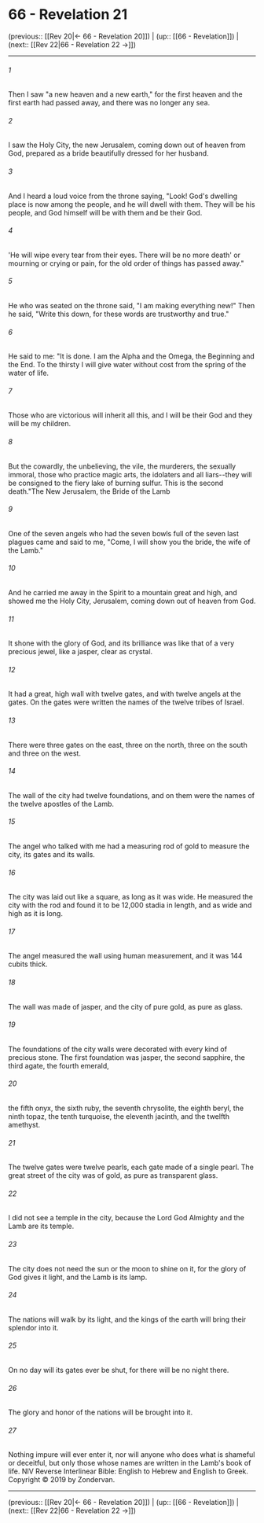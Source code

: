 # 66 - Revelation 21

(previous:: [[Rev 20|← 66 - Revelation 20]]) | (up:: [[66 - Revelation]]) | (next:: [[Rev 22|66 - Revelation 22 →]])

***


###### 1 
Then I saw "a new heaven and a new earth," for the first heaven and the first earth had passed away, and there was no longer any sea. 

###### 2 
I saw the Holy City, the new Jerusalem, coming down out of heaven from God, prepared as a bride beautifully dressed for her husband. 

###### 3 
And I heard a loud voice from the throne saying, "Look! God's dwelling place is now among the people, and he will dwell with them. They will be his people, and God himself will be with them and be their God. 

###### 4 
'He will wipe every tear from their eyes. There will be no more death' or mourning or crying or pain, for the old order of things has passed away." 

###### 5 
He who was seated on the throne said, "I am making everything new!" Then he said, "Write this down, for these words are trustworthy and true." 

###### 6 
He said to me: "It is done. I am the Alpha and the Omega, the Beginning and the End. To the thirsty I will give water without cost from the spring of the water of life. 

###### 7 
Those who are victorious will inherit all this, and I will be their God and they will be my children. 

###### 8 
But the cowardly, the unbelieving, the vile, the murderers, the sexually immoral, those who practice magic arts, the idolaters and all liars--they will be consigned to the fiery lake of burning sulfur. This is the second death."The New Jerusalem, the Bride of the Lamb 

###### 9 
One of the seven angels who had the seven bowls full of the seven last plagues came and said to me, "Come, I will show you the bride, the wife of the Lamb." 

###### 10 
And he carried me away in the Spirit to a mountain great and high, and showed me the Holy City, Jerusalem, coming down out of heaven from God. 

###### 11 
It shone with the glory of God, and its brilliance was like that of a very precious jewel, like a jasper, clear as crystal. 

###### 12 
It had a great, high wall with twelve gates, and with twelve angels at the gates. On the gates were written the names of the twelve tribes of Israel. 

###### 13 
There were three gates on the east, three on the north, three on the south and three on the west. 

###### 14 
The wall of the city had twelve foundations, and on them were the names of the twelve apostles of the Lamb. 

###### 15 
The angel who talked with me had a measuring rod of gold to measure the city, its gates and its walls. 

###### 16 
The city was laid out like a square, as long as it was wide. He measured the city with the rod and found it to be 12,000 stadia in length, and as wide and high as it is long. 

###### 17 
The angel measured the wall using human measurement, and it was 144 cubits thick. 

###### 18 
The wall was made of jasper, and the city of pure gold, as pure as glass. 

###### 19 
The foundations of the city walls were decorated with every kind of precious stone. The first foundation was jasper, the second sapphire, the third agate, the fourth emerald, 

###### 20 
the fifth onyx, the sixth ruby, the seventh chrysolite, the eighth beryl, the ninth topaz, the tenth turquoise, the eleventh jacinth, and the twelfth amethyst. 

###### 21 
The twelve gates were twelve pearls, each gate made of a single pearl. The great street of the city was of gold, as pure as transparent glass. 

###### 22 
I did not see a temple in the city, because the Lord God Almighty and the Lamb are its temple. 

###### 23 
The city does not need the sun or the moon to shine on it, for the glory of God gives it light, and the Lamb is its lamp. 

###### 24 
The nations will walk by its light, and the kings of the earth will bring their splendor into it. 

###### 25 
On no day will its gates ever be shut, for there will be no night there. 

###### 26 
The glory and honor of the nations will be brought into it. 

###### 27 
Nothing impure will ever enter it, nor will anyone who does what is shameful or deceitful, but only those whose names are written in the Lamb's book of life. NIV Reverse Interlinear Bible: English to Hebrew and English to Greek. Copyright © 2019 by Zondervan.

***

(previous:: [[Rev 20|← 66 - Revelation 20]]) | (up:: [[66 - Revelation]]) | (next:: [[Rev 22|66 - Revelation 22 →]])
